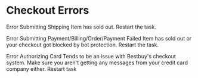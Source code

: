# Checkout Errors

Error Submitting Shipping
Item has sold out. Restart the task.

Error Submitting Payment/Billing/Order/Payment Failed
Item has sold out or your checkout got blocked by bot protection. Restart the task.

Error Authorizing Card
Tends to be an issue with Bestbuy's checkout system. Make sure you aren't getting any messages from your credit card company either. Restart task